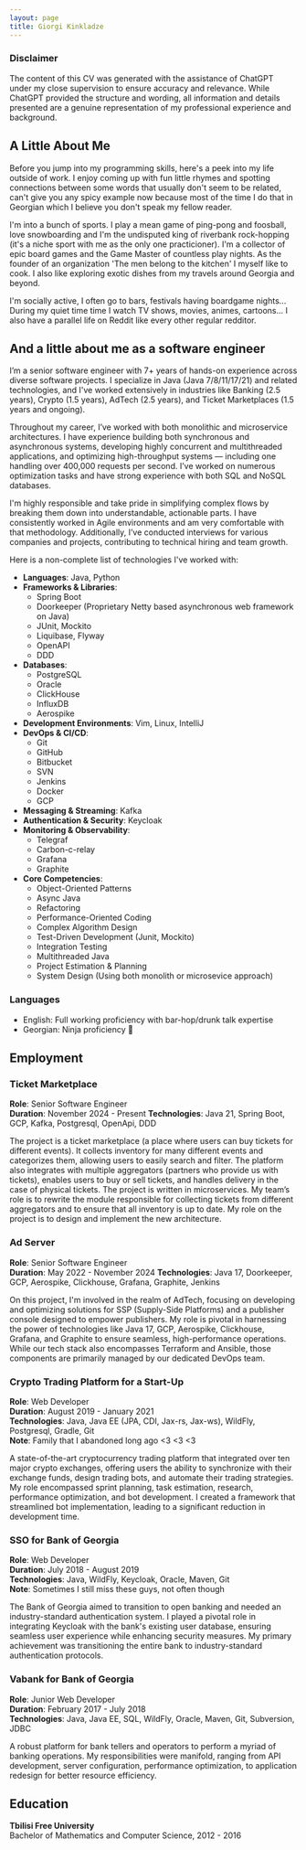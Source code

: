 ```yaml
---
layout: page
title: Giorgi Kinkladze
---
```


### Disclaimer

The content of this CV was generated with the assistance of ChatGPT under my close supervision to ensure accuracy and relevance. While ChatGPT provided the structure and wording, all information and details presented are a genuine representation of my professional experience and background.


## A Little About Me

Before you jump into my programming skills, here's a peek into my life outside of work. I enjoy coming up with fun little rhymes and spotting connections between some words that usually don't seem to be related, can't give you any spicy example now because most of the time I do that in Georgian which I believe you don't speak my fellow reader.

I'm into a bunch of sports. I play a mean game of ping-pong and foosball, love snowboarding and I'm the undisputed king of riverbank rock-hopping (it's a niche sport with me as the only one practicioner). I'm a collector of epic board games and the Game Master of countless play nights. As the founder of an organization 'The men belong to the kitchen' I myself like to cook. I also like exploring exotic dishes from my travels around Georgia and beyond.

I'm socially active, I often go to bars, festivals having boardgame nights... During my quiet time time I watch TV shows, movies, animes, cartoons... I also have  a parallel life on Reddit like every other regular redditor.

## And a little about me as a software engineer

I’m a senior software engineer with 7+ years of hands-on experience across diverse software projects. I specialize in Java (Java 7/8/11/17/21) and related technologies, and I've worked extensively in industries like Banking (2.5 years), Crypto (1.5 years), AdTech (2.5 years), and Ticket Marketplaces (1.5 years and ongoing).

Throughout my career, I’ve worked with both monolithic and microservice architectures. I have experience building both synchronous and asynchronous systems, developing highly concurrent and multithreaded applications, and optimizing high-throughput systems — including one handling over 400,000 requests per second. I’ve worked on numerous optimization tasks and have strong experience with both SQL and NoSQL databases.

I'm highly responsible and take pride in simplifying complex flows by breaking them down into understandable, actionable parts. I have consistently worked in Agile environments and am very comfortable with that methodology. Additionally, I’ve conducted interviews for various companies and projects, contributing to technical hiring and team growth.

Here is a non-complete list of technologies I've worked with:

- **Languages**: Java, Python
- **Frameworks & Libraries**:
  - Spring Boot
  - Doorkeeper (Proprietary Netty based asynchronous web framework on Java)
  - JUnit, Mockito
  - Liquibase, Flyway
  - OpenAPI
  - DDD
- **Databases**:
  - PostgreSQL
  - Oracle
  - ClickHouse
  - InfluxDB
  - Aerospike
- **Development Environments**: Vim, Linux, IntelliJ
- **DevOps & CI/CD**:
  - Git
  - GitHub
  - Bitbucket
  - SVN
  - Jenkins
  - Docker
  - GCP
- **Messaging & Streaming**: Kafka
- **Authentication & Security**: Keycloak
- **Monitoring & Observability**:
  - Telegraf
  - Carbon-c-relay
  - Grafana
  - Graphite
- **Core Competencies**: 
  - Object-Oriented Patterns
  - Async Java
  - Refactoring
  - Performance-Oriented Coding
  - Complex Algorithm Design
  - Test-Driven Development (Junit, Mockito)
  - Integration Testing
  - Multithreaded Java
  - Project Estimation & Planning
  - System Design (Using both monolith or microsevice approach)

### Languages
- English: Full working proficiency with bar-hop/drunk talk expertise
- Georgian: Ninja proficiency 🥷

## Employment

### Ticket Marketplace
**Role**: Senior Software Engineer   
**Duration**: November 2024 - Present
**Technologies**: Java 21, Spring Boot, GCP, Kafka, Postgresql, OpenApi, DDD

The project is a ticket marketplace (a place where users can buy tickets for different events). It collects inventory for many different events and categorizes them, allowing users to easily search and filter. The platform also integrates with multiple aggregators (partners who provide us with tickets), enables users to buy or sell tickets, and handles delivery in the case of physical tickets. The project is written in microservices. My team’s role is to rewrite the module responsible for collecting tickets from different aggregators and to ensure that all inventory is up to date. My role on the project is to design and implement the new architecture.

### Ad Server
**Role**: Senior Software Engineer   
**Duration**: May 2022 - November 2024
**Technologies**: Java 17, Doorkeeper, GCP, Aerospike, Clickhouse, Grafana, Graphite, Jenkins

On this project, I'm involved in the realm of AdTech, focusing on developing and optimizing solutions for SSP (Supply-Side Platforms) and a publisher console designed to empower publishers. My role is pivotal in harnessing the power of technologies like Java 17, GCP, Aerospike, Clickhouse, Grafana, and Graphite to ensure seamless, high-performance operations. While our tech stack also encompasses Terraform and Ansible, those components are primarily managed by our dedicated DevOps team.

### Crypto Trading Platform for a Start-Up
**Role**: Web Developer  
**Duration**: August 2019 - January 2021  
**Technologies**: Java, Java EE (JPA, CDI, Jax-rs, Jax-ws), WildFly, Postgresql, Gradle, Git  
**Note**: Family that I abandoned long ago <3 <3 <3 

A state-of-the-art cryptocurrency trading platform that integrated over ten major crypto exchanges, offering users the ability to synchronize with their exchange funds, design trading bots, and automate their trading strategies. My role encompassed sprint planning, task estimation, research, performance optimization, and bot development. I created a framework that streamlined bot implementation, leading to a significant reduction in development time.

### SSO for Bank of Georgia
**Role**: Web Developer  
**Duration**: July 2018 - August 2019  
**Technologies**: Java, WildFly, Keycloak, Oracle, Maven, Git  
**Note**: Sometimes I still miss these guys, not often though

The Bank of Georgia aimed to transition to open banking and needed an industry-standard authentication system. I played a pivotal role in integrating Keycloak with the bank's existing user database, ensuring seamless user experience while enhancing security measures. My primary achievement was transitioning the entire bank to industry-standard authentication protocols.

### Vabank for Bank of Georgia
**Role**: Junior Web Developer  
**Duration**: February 2017 - July 2018  
**Technologies**: Java, Java EE, SQL, WildFly, Oracle, Maven, Git, Subversion, JDBC

A robust platform for bank tellers and operators to perform a myriad of banking operations. My responsibilities were manifold, ranging from API development, server configuration, performance optimization, to application redesign for better resource efficiency.

## Education

**Tbilisi Free University**  
Bachelor of Mathematics and Computer Science, 2012 - 2016

